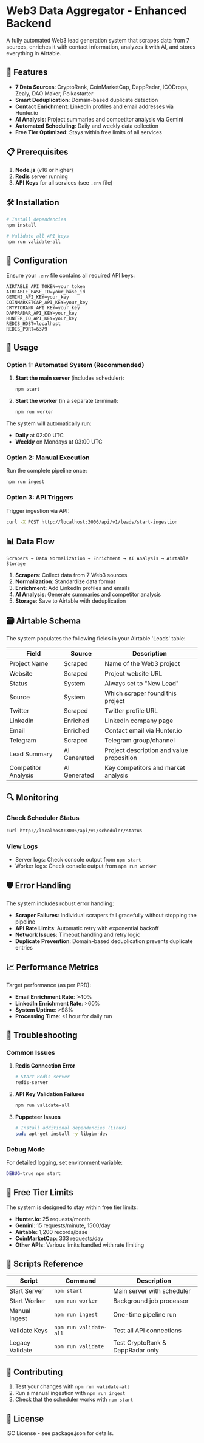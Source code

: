# Web3 Data Aggregator - Enhanced Backend

A fully automated Web3 lead generation system that scrapes data from 7 sources, enriches it with contact information, analyzes it with AI, and stores everything in Airtable.

## 🚀 Features

- **7 Data Sources**: CryptoRank, CoinMarketCap, DappRadar, ICODrops, Zealy, DAO Maker, Polkastarter
- **Smart Deduplication**: Domain-based duplicate detection
- **Contact Enrichment**: LinkedIn profiles and email addresses via Hunter.io
- **AI Analysis**: Project summaries and competitor analysis via Gemini
- **Automated Scheduling**: Daily and weekly data collection
- **Free Tier Optimized**: Stays within free limits of all services

## 📋 Prerequisites

1. **Node.js** (v16 or higher)
2. **Redis** server running
3. **API Keys** for all services (see `.env` file)

## 🛠️ Installation

```bash
# Install dependencies
npm install

# Validate all API keys
npm run validate-all
```

## 🔧 Configuration

Ensure your `.env` file contains all required API keys:

```env
AIRTABLE_API_TOKEN=your_token
AIRTABLE_BASE_ID=your_base_id
GEMINI_API_KEY=your_key
COINMARKETCAP_API_KEY=your_key
CRYPTORANK_API_KEY=your_key
DAPPRADAR_API_KEY=your_key
HUNTER_IO_API_KEY=your_key
REDIS_HOST=localhost
REDIS_PORT=6379
```

## 🚀 Usage

### Option 1: Automated System (Recommended)

1. **Start the main server** (includes scheduler):
   ```bash
   npm start
   ```

2. **Start the worker** (in a separate terminal):
   ```bash
   npm run worker
   ```

The system will automatically run:
- **Daily** at 02:00 UTC
- **Weekly** on Mondays at 03:00 UTC

### Option 2: Manual Execution

Run the complete pipeline once:
```bash
npm run ingest
```

### Option 3: API Triggers

Trigger ingestion via API:
```bash
curl -X POST http://localhost:3006/api/v1/leads/start-ingestion
```

## 📊 Data Flow

```
Scrapers → Data Normalization → Enrichment → AI Analysis → Airtable Storage
```

1. **Scrapers**: Collect data from 7 Web3 sources
2. **Normalization**: Standardize data format
3. **Enrichment**: Add LinkedIn profiles and emails
4. **AI Analysis**: Generate summaries and competitor analysis
5. **Storage**: Save to Airtable with deduplication

## 🗃️ Airtable Schema

The system populates the following fields in your Airtable 'Leads' table:

| Field | Source | Description |
|-------|--------|-------------|
| Project Name | Scraped | Name of the Web3 project |
| Website | Scraped | Project website URL |
| Status | System | Always set to "New Lead" |
| Source | System | Which scraper found this project |
| Twitter | Scraped | Twitter profile URL |
| LinkedIn | Enriched | LinkedIn company page |
| Email | Enriched | Contact email via Hunter.io |
| Telegram | Scraped | Telegram group/channel |
| Lead Summary | AI Generated | Project description and value proposition |
| Competitor Analysis | AI Generated | Key competitors and market analysis |

## 🔍 Monitoring

### Check Scheduler Status
```bash
curl http://localhost:3006/api/v1/scheduler/status
```

### View Logs
- Server logs: Check console output from `npm start`
- Worker logs: Check console output from `npm run worker`

## 🛡️ Error Handling

The system includes robust error handling:

- **Scraper Failures**: Individual scrapers fail gracefully without stopping the pipeline
- **API Rate Limits**: Automatic retry with exponential backoff
- **Network Issues**: Timeout handling and retry logic
- **Duplicate Prevention**: Domain-based deduplication prevents duplicate entries

## 📈 Performance Metrics

Target performance (as per PRD):
- **Email Enrichment Rate**: >40%
- **LinkedIn Enrichment Rate**: >60%
- **System Uptime**: >98%
- **Processing Time**: <1 hour for daily run

## 🔧 Troubleshooting

### Common Issues

1. **Redis Connection Error**
   ```bash
   # Start Redis server
   redis-server
   ```

2. **API Key Validation Failures**
   ```bash
   npm run validate-all
   ```

3. **Puppeteer Issues**
   ```bash
   # Install additional dependencies (Linux)
   sudo apt-get install -y libgbm-dev
   ```

### Debug Mode

For detailed logging, set environment variable:
```bash
DEBUG=true npm start
```

## 🚦 Free Tier Limits

The system is designed to stay within free tier limits:

- **Hunter.io**: 25 requests/month
- **Gemini**: 15 requests/minute, 1500/day
- **Airtable**: 1,200 records/base
- **CoinMarketCap**: 333 requests/day
- **Other APIs**: Various limits handled with rate limiting

## 📝 Scripts Reference

| Script | Command | Description |
|--------|---------|-------------|
| Start Server | `npm start` | Main server with scheduler |
| Start Worker | `npm run worker` | Background job processor |
| Manual Ingest | `npm run ingest` | One-time pipeline run |
| Validate Keys | `npm run validate-all` | Test all API connections |
| Legacy Validate | `npm run validate` | Test CryptoRank & DappRadar only |

## 🤝 Contributing

1. Test your changes with `npm run validate-all`
2. Run a manual ingestion with `npm run ingest`
3. Check that the scheduler works with `npm start`

## 📄 License

ISC License - see package.json for details.
